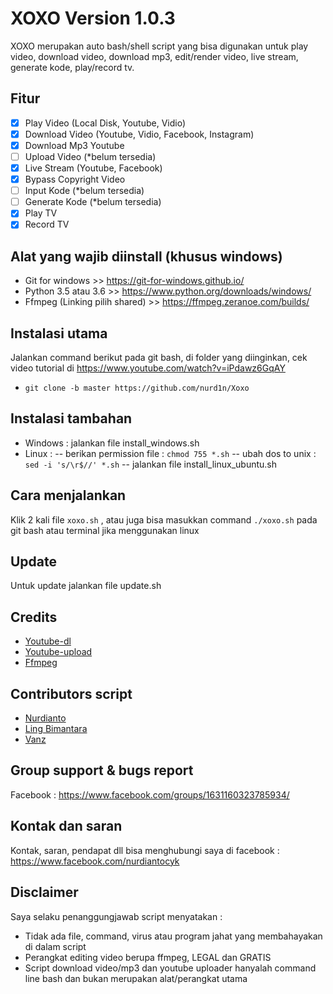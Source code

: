 # XOXO Version 1.0.3
XOXO merupakan auto bash/shell script yang bisa digunakan untuk play video, download video, download mp3, edit/render video, live stream, generate kode, play/record tv.

## Fitur
- [x] Play Video (Local Disk, Youtube, Vidio)
- [x] Download Video (Youtube, Vidio, Facebook, Instagram)
- [x] Download Mp3 Youtube
- [ ] Upload Video (*belum tersedia)
- [x] Live Stream (Youtube, Facebook)
- [x] Bypass Copyright Video
- [ ] Input Kode (*belum tersedia)
- [ ] Generate Kode (*belum tersedia)
- [x] Play TV
- [x] Record TV

## Alat yang wajib diinstall (khusus windows)
- Git for windows >> https://git-for-windows.github.io/
- Python 3.5 atau 3.6 >> https://www.python.org/downloads/windows/
- Ffmpeg (Linking pilih shared) >> https://ffmpeg.zeranoe.com/builds/

## Instalasi utama
Jalankan command berikut pada git bash, di folder yang diinginkan, cek video tutorial di https://www.youtube.com/watch?v=iPdawz6GqAY
- `git clone -b master https://github.com/nurd1n/Xoxo`

## Instalasi tambahan
- Windows : jalankan file install_windows.sh
- Linux :
-- berikan permission file : `chmod 755 *.sh`
-- ubah dos to unix : `sed -i 's/\r$//' *.sh`
-- jalankan file install_linux_ubuntu.sh

## Cara menjalankan
Klik 2 kali file `xoxo.sh` , atau juga bisa masukkan command `./xoxo.sh` pada git bash atau terminal jika menggunakan linux

## Update
Untuk update jalankan file update.sh

## Credits
- [Youtube-dl](https://github.com/rg3/youtube-dl)
- [Youtube-upload](https://github.com/tokland/youtube-upload)
- [Ffmpeg](https://ffmpeg.org/)

## Contributors script
- [Nurdianto](https://www.facebook.com/nurdiantocyk)
- [Ling Bimantara](https://www.facebook.com/Syehlung)
- [Vanz](https://www.facebook.com/0x0010)

## Group support & bugs report
Facebook : https://www.facebook.com/groups/1631160323785934/

## Kontak dan saran
Kontak, saran, pendapat dll bisa menghubungi saya di facebook : https://www.facebook.com/nurdiantocyk

## Disclaimer
Saya selaku penanggungjawab script menyatakan :
- Tidak ada file, command, virus atau program jahat yang membahayakan di dalam script
- Perangkat editing video berupa ffmpeg, LEGAL dan GRATIS
- Script download video/mp3 dan youtube uploader hanyalah command line bash dan bukan merupakan alat/perangkat utama
